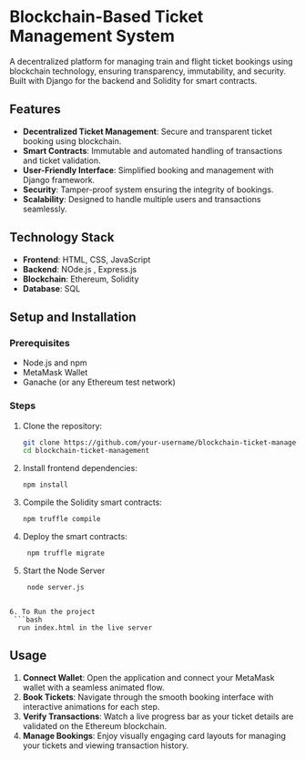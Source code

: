 # Blockchain-Based Ticket Management System

A decentralized platform for managing train and flight ticket bookings using blockchain technology, ensuring transparency, immutability, and security. Built with Django for the backend and Solidity for smart contracts.

## Features

- **Decentralized Ticket Management**: Secure and transparent ticket booking using blockchain.
- **Smart Contracts**: Immutable and automated handling of transactions and ticket validation.
- **User-Friendly Interface**: Simplified booking and management with Django framework.
- **Security**: Tamper-proof system ensuring the integrity of bookings.
- **Scalability**: Designed to handle multiple users and transactions seamlessly.

## Technology Stack

- **Frontend**: HTML, CSS, JavaScript
- **Backend**: NOde.js , Express.js
- **Blockchain**: Ethereum, Solidity
- **Database**: SQL

## Setup and Installation

### Prerequisites

- Node.js and npm
- MetaMask Wallet
- Ganache (or any Ethereum test network)

### Steps

1. Clone the repository:
   ```bash
   git clone https://github.com/your-username/blockchain-ticket-management.git
   cd blockchain-ticket-management
   ```

2. Install frontend dependencies:
   ```bash
   npm install
   ```

3. Compile the Solidity smart contracts:
   ```bash
   npm truffle compile
   ```

4. Deploy the smart contracts:
   ```bash
    npm truffle migrate 
   ```

5. Start the Node Server
   ```bash
    node server.js
  ```

6. To Run the project
   ```bash
    run index.html in the live server
  ```

## Usage

1. **Connect Wallet**: Open the application and connect your MetaMask wallet with a seamless animated flow.
2. **Book Tickets**: Navigate through the smooth booking interface with interactive animations for each step.
3. **Verify Transactions**: Watch a live progress bar as your ticket details are validated on the Ethereum blockchain.
4. **Manage Bookings**: Enjoy visually engaging card layouts for managing your tickets and viewing transaction history.

